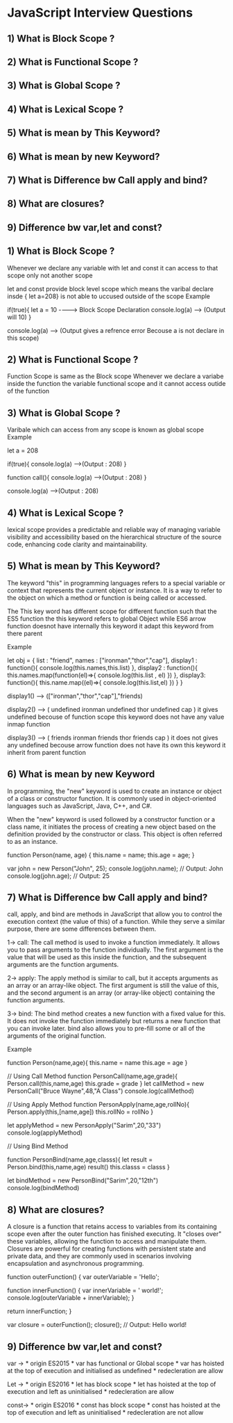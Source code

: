 # JavaScript Interview Questions

## 1) What is Block Scope ?
## 2) What is Functional Scope ?
## 3) What is Global Scope ?
## 4) What is Lexical Scope ?
## 5) What is mean by This Keyword?
## 6) What is mean by new Keyword?
## 7) What is Difference bw Call apply and bind?
## 8) What are closures?
## 9) Difference bw var,let and const?




## 1) What is Block Scope ?
Whenever we declare any variable with let and const it can access to that scope only not another scope 

let and const provide block level scope which means the varibal declare insde { let a=208} is not able to uccused outside of the scope
Example

if(true){
    let a = 10  ----> Block Scope Declaration
    console.log(a) --> (Output will 10)
}

console.log(a) --> (Output gives a refrence error Becouse a is not declare in this scope)

## 2) What is Functional Scope ?
Function Scope is same as the Block scope
Whenever we declare a variabe inside the function the variable functional scope and it cannot access outide of the function 

## 3) What is Global Scope ?
Varibale which can access from any scope is known as global scope
Example 

let a = 208

if(true){
    console.log(a) -->(Output : 208)
}

function call(){
    console.log(a) -->(Output : 208)
}

console.log(a) -->(Output : 208)


## 4) What is Lexical Scope ?
lexical scope provides a predictable and reliable way of managing variable visibility and accessibility based on the hierarchical structure of the source code, enhancing code clarity and maintainability.

## 5) What is mean by This Keyword?
The keyword "this" in programming languages refers to a special variable or context that represents the current object or instance. It is a way to refer to the object on which a method or function is being called or accessed.

The This key word has different scope for different function such that 
the ES5 function the this keyword refers to global Object while ES6 arrow function doesnot have internally this keyword it adapt this keyword from there parent

Example 

let obj = {
    list  : "friend",
    names : ["ironman","thor","cap"],
    display1 : function(){
        console.log(this.names,this.list)
    },
    display2 : function(){
        this.names.map(function(el)=>{
            console.log(this.list ,  el)
        })
    },
    display3: function(){
        this.name.map((el)=>{
            console.log(this.list,el)
        })
    }
}


display1() --> (["ironman","thor","cap"],"friends)

display2() --> (
    undefined  ironman
    undefined thor
    undefined cap
)
 it gives undefined becouse of function scope this keyword does not have any value inmap function

 display3() --> (
    friends  ironman
    friends thor
    friends cap
)
it does not gives any undefined becouse arrow function does not have its own this keyword it inherit from parent function

## 6) What is mean by new Keyword

In programming, the "new" keyword is used to create an instance or object of a class or constructor function. It is commonly used in object-oriented languages such as JavaScript, Java, C++, and C#.

When the "new" keyword is used followed by a constructor function or a class name, it initiates the process of creating a new object based on the definition provided by the constructor or class. This object is often referred to as an instance.

function Person(name, age) {
  this.name = name;
  this.age = age;
}

var john = new Person("John", 25);
console.log(john.name); // Output: John
console.log(john.age); // Output: 25


## 7) What is Difference bw Call apply and bind?

call, apply, and bind are methods in JavaScript that allow you to control the execution context (the value of this) of a function. While they serve a similar purpose, there are some differences between them.

1-> call: The call method is used to invoke a function immediately. It allows you to pass arguments to the function individually. The first argument is the value that will be used as this inside the function, and the subsequent arguments are the function arguments.

2-> apply: The apply method is similar to call, but it accepts arguments as an array or an array-like object. The first argument is still the value of this, and the second argument is an array (or array-like object) containing the function arguments.

3-> bind: The bind method creates a new function with a fixed value for this. It does not invoke the function immediately but returns a new function that you can invoke later. bind also allows you to pre-fill some or all of the arguments of the original function.


Example

function Person(name,age){
    this.name = name
    this.age = age
}

// Using Call Method
function PersonCall(name,age,grade){
    Person.call(this,name,age)
    this.grade = grade
}
let callMethod = new PersonCall("Bruce Wayne",48,"A Class")
console.log(callMethod) 


// Using Apply Method
function PersonApply(name,age,rollNo){
    Person.apply(this,[name,age])
    this.rollNo = rollNo
}

let applyMethod = new PersonApply("Sarim",20,"33")
console.log(applyMethod)

// Using Bind Method

function PersonBind(name,age,classs){
    let result = Person.bind(this,name,age)
    result()
    this.classs = classs
}

let bindMethod = new PersonBind("Sarim",20,"12th")
console.log(bindMethod)

## 8) What are closures?
A closure is a function that retains access to variables from its containing scope even after the outer function has finished executing. It "closes over" these variables, allowing the function to access and manipulate them. Closures are powerful for creating functions with persistent state and private data, and they are commonly used in scenarios involving encapsulation and asynchronous programming.

function outerFunction() {
  var outerVariable = 'Hello';

  function innerFunction() {
    var innerVariable = ' world!';
    console.log(outerVariable + innerVariable);
  }

  return innerFunction;
}

var closure = outerFunction();
closure(); // Output: Hello world!

## 9) Difference bw var,let and const?
var ->  * origin ES2015
        * var has functional or Global scope
        * var has hoisted at the top of execution and initialised as undefined
        * redecleration are allow

Let ->  * origin ES2016
        * let has block scope
        * let has hoisted at the top of execution and left as uninitialised
        * redecleration are allow

const-> * origin ES2016
        * const has block scope
        * const has hoisted at the top of execution and left as uninitialised
        * redecleration are not allow